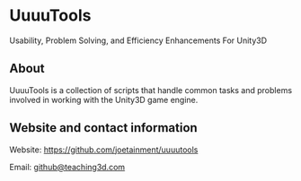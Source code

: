# UuuuTools

Usability, Problem Solving, and Efficiency Enhancements For Unity3D


## About

UuuuTools is a collection of scripts that handle common tasks
and problems involved in working with the Unity3D game engine.

## Website and contact information

Website: https://github.com/joetainment/uuuutools

Email: github@teaching3d.com